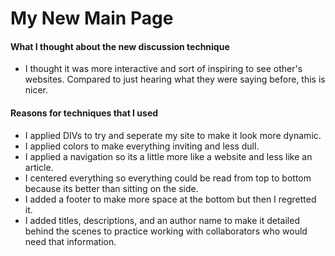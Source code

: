 # My New Main Page 


#### What I thought about the new discussion technique
- I thought it was more interactive and sort of inspiring to see other's websites. Compared to just hearing what they were saying before, this is nicer. 

#### Reasons for techniques that I used
- I applied DIVs to try and seperate my site to make it look more dynamic. 
- I applied colors to make everything inviting and less dull.
- I applied a navigation so its a little more like a website and less like an article. 
- I centered everything so everything could be read from top to bottom because its better than sitting on the side.
- I added a footer to make more space at the bottom but then I regretted it. 
- I added titles, descriptions, and an author name to make it detailed behind the scenes to practice working with collaborators who would need that information. 
